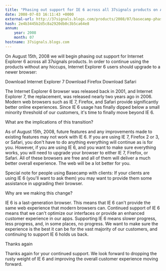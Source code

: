 ```yaml
---
title: "Phasing out support for IE 6 across all 37signals products on August 15, 2008"
date: 2008-07-03 16:11:43 +0000
external-url: http://37signals.blogs.com/products/2008/07/basecamp-phasin.html
hash: 2e4b3445b2d5c8a2920db0c3b5ca64e8
annum:
    year: 2008
    month: 07
hostname: 37signals.blogs.com
---
```


On August 15th, 2008 we will begin phasing out support for Internet Explorer 6 across all 37signals products. In order to continue using the products without any hiccups, Internet Explorer 6 users should upgrade to a newer browser:


Download Internet Explorer 7
Download Firefox
Download Safari


The Internet Explorer 6 browser was released back in 2001, and Internet Explorer 7, the replacement, was released nearly two years ago in 2006. Modern web browsers such as IE 7, Firefox, and Safari provide significantly better online experiences. Since IE 6 usage has finally dipped below a small minority threshold of our customers, it's time to finally move beyond IE 6.


What are the implications of this transition?

As of August 15th, 2008, future features and any improvements made to existing features may not work with IE 6. If you are using IE 7, Firefox 2 or 3, or Safari, you don't have to do anything  everything will continue as is for you. However, if you are using IE 6, and you want to make sure everything works, you will need to upgrade your browser to either IE 7, Firefox, or Safari. All of these browsers are free and all of them will deliver a much better overall experience. The web will be a lot better for you.


Special note for people using Basecamp with clients: If your clients are using IE 6 (you'll want to ask them) you may want to provide them some assistance in upgrading their browser.


Why are we making this change?

IE 6 is a last-generation browser. This means that IE 6 can't provide the same web experience that modern browsers can. Continued support of IE 6 means that we can't optimize our interfaces or provide an enhanced customer experience in our apps. Supporting IE 6 means slower progress, less progress, and, in some places, no progress. We want to make sure the experience is the best it can be for the vast majority of our customers, and continuing to support IE 6 holds us back.


Thanks again

Thanks again for your continued support. We look forward to dropping the rusty weight of IE 6 and improving the overall customer experience moving forward.
